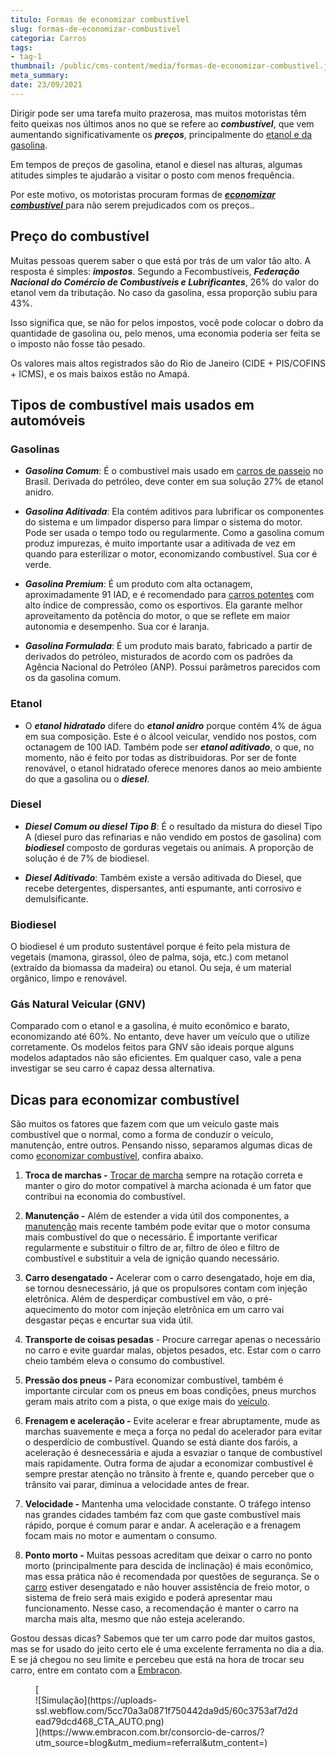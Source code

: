 ```yaml
---
titulo: Formas de economizar combustível
slug: formas-de-economizar-combustivel
categoria: Carros
tags:
- tag-1
thumbnail: /public/cms-content/media/formas-de-economizar-combustivel.jpg
meta_summary: 
date: 23/09/2021
---
```

Dirigir pode ser uma tarefa muito prazerosa, mas muitos motoristas têm feito queixas nos últimos anos no que se refere ao ***combustível***, que vem aumentando significativamente os ***preços***, principalmente do [etanol e da gasolina](https://www.embracon.com.br/blog/como-funcionam-os-carros-flex-e-quais-sao-as-suas-vantagens).

Em tempos de preços de gasolina, etanol e diesel nas alturas, algumas atitudes simples te ajudarão a visitar o posto com menos frequência.

Por este motivo, os motoristas procuram formas de [***economizar combustível*** ](https://www.embracon.com.br/blog/como-economizar-em-tempos-de-gasolina-tao-cara)para não serem prejudicados com os preços..

Preço do combustível 
---------------------

Muitas pessoas querem saber o que está por trás de um valor tão alto. A resposta é simples: ***impostos***. Segundo a Fecombustíveis, ***Federação Nacional do Comércio de Combustíveis e Lubrificantes***, 26% do valor do etanol vem da tributação. No caso da gasolina, essa proporção subiu para 43%.

Isso significa que, se não for pelos impostos, você pode colocar o dobro da quantidade de gasolina ou, pelo menos, uma economia poderia ser feita se o imposto não fosse tão pesado.

Os valores mais altos registrados são do Rio de Janeiro (CIDE + PIS/COFINS + ICMS), e os mais baixos estão no Amapá.

Tipos de combustível mais usados em automóveis 
-----------------------------------------------

### Gasolinas 

- ***Gasolina Comum***: É o combustível mais usado em [carros de passeio](https://www.embracon.com.br/blog/afinal-quais-sao-os-carros-mais-economicos-do-mercado) no Brasil. Derivada do petróleo, deve conter em sua solução 27% de etanol anidro.

- ***Gasolina Aditivada***: Ela contém aditivos para lubrificar os componentes do sistema e um limpador disperso para limpar o sistema do motor. Pode ser usada o tempo todo ou regularmente. Como a gasolina comum produz impurezas, é muito importante usar a aditivada de vez em quando para esterilizar o motor, economizando combustível. Sua cor é verde.
- ***Gasolina Premium***: É um produto com alta octanagem, aproximadamente 91 IAD, e é recomendado para [carros potentes](https://www.embracon.com.br/blog/carros-que-voce-pode-comprar-com-consorcio-de-automoveis) com alto índice de compressão, como os esportivos. Ela garante melhor aproveitamento da potência do motor, o que se reflete em maior autonomia e desempenho. Sua cor é laranja.
- ***Gasolina Formulada***: É um produto mais barato, fabricado a partir de derivados do petróleo, misturados de acordo com os padrões da Agência Nacional do Petróleo (ANP). Possui parâmetros parecidos com os da gasolina comum.

### Etanol 

- O ***etanol hidratado*** difere do ***etanol anidro*** porque contém 4% de água em sua composição. Este é o álcool veicular, vendido nos postos, com octanagem de 100 IAD. Também pode ser ***etanol aditivado***, o que, no momento, não é feito por todas as distribuidoras. Por ser de fonte renovável, o etanol hidratado oferece menores danos ao meio ambiente do que a gasolina ou o ***diesel***.

### Diesel 

- ***Diesel Comum ou diesel Tipo B***: É o resultado da mistura do diesel Tipo A (diesel puro das refinarias e não vendido em postos de gasolina) com ***biodiesel*** composto de gorduras vegetais ou animais. A proporção de solução é de 7% de biodiesel.

- ***Diesel Aditivado***: Também existe a versão aditivada do Diesel, que recebe detergentes, dispersantes, anti espumante, anti corrosivo e demulsificante.

### Biodiesel 

O biodiesel é um produto sustentável porque é feito pela mistura de vegetais (mamona, girassol, óleo de palma, soja, etc.) com metanol (extraído da biomassa da madeira) ou etanol. Ou seja, é um material orgânico, limpo e renovável.

### Gás Natural Veicular (GNV) 

Comparado com o etanol e a gasolina, é muito econômico e barato, economizando até 60%. No entanto, deve haver um veículo que o utilize corretamente. Os modelos feitos para GNV são ideais porque alguns modelos adaptados não são eficientes. Em qualquer caso, vale a pena investigar se seu carro é capaz dessa alternativa.

Dicas para economizar combustível 
----------------------------------

São muitos os fatores que fazem com que um veículo gaste mais combustível que o normal, como a forma de conduzir o veículo, manutenção, entre outros. Pensando nisso, separamos algumas dicas de como [economizar combustível](https://www.embracon.com.br/blog/carros-eletricos-e-hibridos-consumo-consciente), confira abaixo.

1. **Troca de marchas -** [Trocar de marcha](https://www.embracon.com.br/blog/carro-manual-ou-automatico-qual-e-a-melhor-opcao) sempre na rotação correta e manter o giro do motor compatível à marcha acionada é um fator que contribui na economia do combustível.

2. **Manutenção -** Além de estender a vida útil dos componentes, a[ manutenção](https://www.embracon.com.br/blog/saiba-qual-a-importancia-de-realizar-as-revisoes-regulares-do-carro) mais recente também pode evitar que o motor consuma mais combustível do que o necessário. É importante verificar regularmente e substituir o filtro de ar, filtro de óleo e filtro de combustível e substituir a vela de ignição quando necessário.

3. **Carro desengatado -** Acelerar com o carro desengatado, hoje em dia, se tornou desnecessário, já que os propulsores contam com injeção eletrônica. Além de desperdiçar combustível em vão, o pré-aquecimento do motor com injeção eletrônica em um carro vai desgastar peças e encurtar sua vida útil.

4. **Transporte de coisas pesadas** - Procure carregar apenas o necessário no carro e evite guardar malas, objetos pesados, etc. Estar com o carro cheio também eleva o consumo do combustível.

5. **Pressão dos pneus -** Para economizar combustível, também é importante circular com os pneus em boas condições, pneus murchos geram mais atrito com a pista, o que exige mais do [veículo](https://www.embracon.com.br/blog/4-motivos-para-voce-comprar-um-carro-novo).

6. **Frenagem e aceleração -** Evite acelerar e frear abruptamente, mude as marchas suavemente e meça a força no pedal do acelerador para evitar o desperdício de combustível. Quando se está diante dos faróis, a aceleração é desnecessária e ajuda a esvaziar o tanque de combustível mais rapidamente. Outra forma de ajudar a economizar combustível é sempre prestar atenção no trânsito à frente e, quando perceber que o trânsito vai parar, diminua a velocidade antes de frear.

7. **Velocidade -** Mantenha uma velocidade constante. O tráfego intenso nas grandes cidades também faz com que gaste combustível mais rápido, porque é comum parar e andar. A aceleração e a frenagem focam mais no motor e aumentam o consumo.

8. **Ponto morto -** Muitas pessoas acreditam que deixar o carro no ponto morto (principalmente para descida de inclinação) é mais econômico, mas essa prática não é recomendada por questões de segurança. Se o [carro](https://www.embracon.com.br/blog/saiba-qual-e-a-melhor-epoca-do-ano-para-comprar-um-carro-novo) estiver desengatado e não houver assistência de freio motor, o sistema de freio será mais exigido e poderá apresentar mau funcionamento. Nesse caso, a recomendação é manter o carro na marcha mais alta, mesmo que não esteja acelerando.

Gostou dessas dicas? Sabemos que ter um carro pode dar muitos gastos, mas se for usado do jeito certo ele é uma excelente ferramenta no dia a dia. E se já chegou no seu limite e percebeu que está na hora de trocar seu carro, entre em contato com a [Embracon](https://www.embracon.com.br/a-embracon).

<figure class="w-richtext-figure-type-image w-richtext-align-center">[<div>![Simulação](https://uploads-ssl.webflow.com/5cc70a3a0871f750442da9d5/60c3753af7d2dead79dcd468_CTA_AUTO.png)</div>](https://www.embracon.com.br/consorcio-de-carros/?utm_source=blog&utm_medium=referral&utm_content=)</figure>
